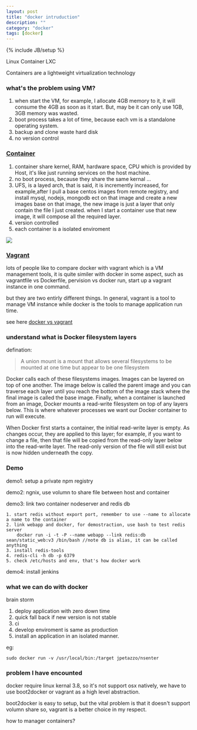 ```yaml
---
layout: post
title: "docker intruduction"
description: ""
category: "docker"
tags: [docker]
---
```

{% include JB/setup %}


Linux Container  LXC

Containers are a lightweight virtualization technology

### what's the problem using VM?

1. when start the VM, for example, I allocate 4GB memory to it, it will consume the 4GB as soon as it start. But, may be it can only use 1GB, 3GB memory was wasted.
2. boot process takes a lot of time, because each vm is a standalone operating system.
3. backup and clone waste hard disk
4. no version control


### [Container](https://help.ubuntu.com/lts/serverguide/lxc.html#lxc-installation "Container")

1. container share kernel, RAM, hardware space, CPU which is provided by Host, it's like just running services on the host machine.
2. no boot process, because they share the same kernal ...
3. UFS, is a layed arch, that is said, it is incremently increased, for example,after I pull a base centos images from remote registry, and install mysql, nodejs, mongodb ect on that image and create a new images base on that image, the new image is just a layer that only contain the file I just created. when I start a container use that new image, it will compose all the required layer.
4. version controlled
5. each container is a isolated enviroment

![](http://i.imgur.com/pYFjWx7.png)

### [Vagrant](https://www.vagrantup.com/ "Vagrant")

lots of people like to compare docker with vagrant which is a VM management tools, it is quite similer with docker in some aspect, such as vagrantfile vs Dockerfile,  pervision vs docker run, start up a vagrant instance in one command.

but they are two entirly different things. In general, vagrant is a tool to manage VM instance while docker is the tools to manage application run time.

see here [docker vs vagrant](http://stackoverflow.com/questions/16647069/should-i-use-vagrant-or-docker-io-for-creating-an-isolated-environment "docker vs vagrant")

### understand what is Docker filesystem layers

defination:
> A union mount is a mount that allows several filesystems to be mounted at one time but appear to be one filesystem

Docker calls each of these filesystems images. Images can be layered on top of
one another. The image below is called the parent image and you can traverse
each layer until you reach the bottom of the image stack where the final image
is called the base image. Finally, when a container is launched from an image,
Docker mounts a read-write filesystem on top of any layers below. This is where
whatever processes we want our Docker container to run will execute.

When Docker first starts a container, the initial read-write layer is empty. As
changes occur, they are applied to this layer; for example, if you want to change
a file, then that file will be copied from the read-only layer below into the read-write layer. The read-only version of the file will still exist but is now hidden
underneath the copy.

### Demo

demo1: setup a private npm registry

demo2: ngnix, use volumn to share file between host and container

demo3: link two container  nodeserver and redis db

```
1. start redis without export port, remember to use --name to allocate a name to the container
2. link webapp and docker, for demostraction, use bash to test redis server
	docker run -i -t -P --name webapp --link redis:db sean/static_web:v3 /bin/bash //note db is alias, it can be called anything
3. install redis-tools
4. redis-cli -h db -p 6379
5. check /etc/hosts and env, that's how docker work
```
demo4: install jenkins


### what we can do with docker

brain storm

1. deploy application with zero down time
2. quick fall back if new version is not stable
3. ci
4. develop enviroment is same as production
5. install an application in an isolated manner.

eg:
```
sudo docker run -v /usr/local/bin:/target jpetazzo/nsenter
```


### problem I have encounted

docker require linux kernal 3.8, so it's not support osx natively, we have to use boot2docker or vagrant as a high level abstraction.

boot2docker is easy to setup, but the vital problem is that it doesn't support volumn share so, vagrant is a better choice in my respect.

how to manager containers?  